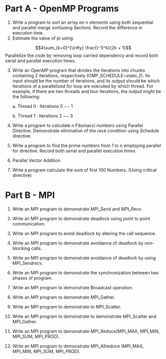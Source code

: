 # Part A - OpenMP Programs

1. Write a program to sort an array on n elements using both sequential and parallel merge sort(using Section). Record the difference in execution time.
2. Estimate the value of pi using:

$$4\sum_{k=0}^{\infty} \frac{(-1)^k}{2k + 1}$$
Parallelize the code by removing loop carried dependency and record both serial and parallel execution times.

3. Write an OpenMP program that divides the Iterations into chunks containing 2 iterations, respectively (OMP_SCHEDULE=static,2). Its input should be the number of iterations, and its output should be which iterations of a parallelized for loop are executed by which thread. For example, if there are two threads and four iterations, the output might be the following:
    
    a.	Thread 0 : Iterations 0 −− 1
    
    b.	Thread 1 : Iterations 2 −− 3

4.	Write a program to calculate n Fibonacci numbers using Parallel Directive. Demonstrate elimination of the race condition using Schedule directive.

5.	Write a program to find the prime numbers from 1 to n employing parallel for directive. Record both serial and parallel execution times.

6.	Parallel Vector Addition

7.	Write a program   calculate the sum of first 100 Numbers. (Using critical directive)

# Part B - MPI

1. Write an MPI program to demonstrate MPI_Send and MPI_Recv.

2. Write an MPI program to demonstrate deadlock using point to point communication.

3. Write an MPI program to avoid deadlock by altering the call sequence.

4. Write an MPI program to demonstrate avoidance of deadlock by non-blocking calls.

5. Write an MPI program to demonstrate avoidance of deadlock by using MPI_Sendrecv.

6. Write an MPI program to demonstrate the synchronization between two phases of program.

7. Write an MPI program to demonstrate Broadcast operation.

8. Write an MPI program to demonstrate MPI_Gather.

9. Write an MPI program to demonstrate to MPI_Scatter.

10. Write an MPI program to demonstrate to demonstrate MPI_Scatter and MPI_Gather.

11. Write an MPI program to demonstrate MPI_Reduce(MPI_MAX, MPI_MIN, MPI_SUM, MPI_PROD).

12. Write an MPI program to demonstrate MPI_Allreduce (MPI_MAX, MPI_MIN, MPI_SUM, MPI_PROD).